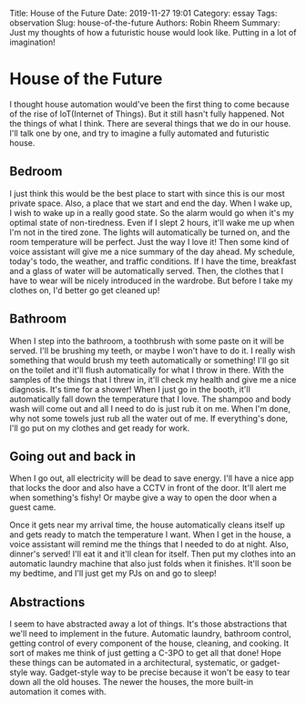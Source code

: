 Title: House of the Future
Date: 2019-11-27 19:01
Category: essay
Tags: observation
Slug: house-of-the-future
Authors: Robin Rheem
Summary: Just my thoughts of how a futuristic house would look like. Putting in a lot of imagination!

# House of the Future
I thought house automation would've been the first thing to come because of the rise of IoT(Internet of Things).
But it still hasn't fully happened.
Not the things of what I think.
There are several things that we do in our house.
I'll talk one by one, and try to imagine a fully automated and futuristic house.

## Bedroom
I just think this would be the best place to start with since this is our most private space.
Also, a place that we start and end the day.
When I wake up, I wish to wake up in a really good state.
So the alarm would go when it's my optimal state of non-tiredness.
Even if I slept 2 hours, it'll wake me up when I'm not in the tired zone.
The lights will automatically be turned on, and the room temperature will be perfect.
Just the way I love it!
Then some kind of voice assistant will give me a nice summary of the day ahead.
My schedule, today's todo, the weather, and traffic conditions.
If I have the time, breakfast and a glass of water will be automatically served.
Then, the clothes that I have to wear will be nicely introduced in the wardrobe.
But before I take my clothes on, I'd better go get cleaned up!

## Bathroom
When I step into the bathroom, a toothbrush with some paste on it will be served.
I'll be brushing my teeth, or maybe I won't have to do it.
I really wish something that would brush my teeth automatically or something!
I'll go sit on the toilet and it'll flush automatically for what I throw in there.
With the samples of the things that I threw in, it'll check my health and give me a nice diagnosis.
It's time for a shower!
When I just go in the booth, it'll automatically fall down the temperature that I love.
The shampoo and body wash will come out and all I need to do is just rub it on me.
When I'm done, why not some towels just rub all the water out of me.
If everything's done, I'll go put on my clothes and get ready for work.

## Going out and back in
When I go out, all electricity will be dead to save energy.
I'll have a nice app that locks the door and also have a CCTV in front of the door.
It'll alert me when something's fishy!
Or maybe give a way to open the door when a guest came.

Once it gets near my arrival time, the house automatically cleans itself up and gets ready to match the temperature I want.
When I get in the house, a voice assistant will remind me the things that I needed to do at night.
Also, dinner's served!
I'll eat it and it'll clean for itself.
Then put my clothes into an automatic laundry machine that also just folds when it finishes.
It'll soon be my bedtime, and I'll just get my PJs on and go to sleep!

## Abstractions
I seem to have abstracted away a lot of things.
It's those abstractions that we'll need to implement in the future.
Automatic laundry, bathroom control, getting control of every component of the house, cleaning, and cooking.
It sort of makes me think of just getting a C-3PO to get all that done!
Hope these things can be automated in a architectural, systematic, or gadget-style way.
Gadget-style way to be precise because it won't be easy to tear down all the old houses.
The newer the houses, the more built-in automation it comes with.

